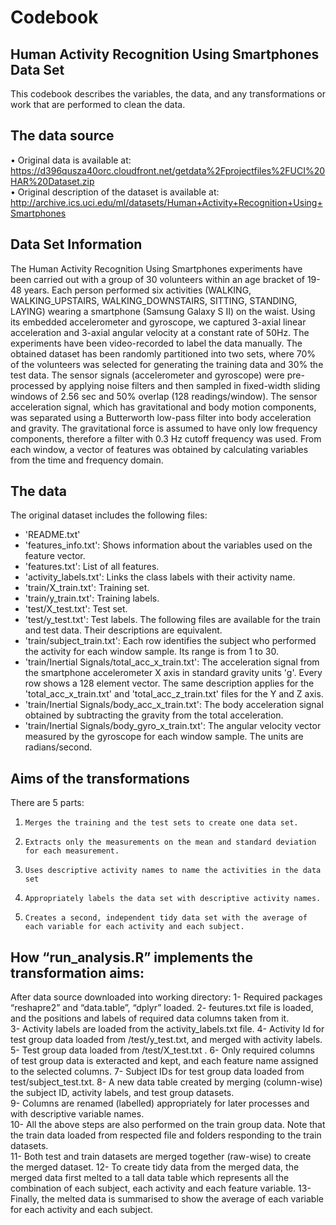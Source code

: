   # Codebook
  ## Human Activity Recognition Using Smartphones Data Set 
 This codebook describes the variables, the data, and any transformations or work that are performed to clean the data. 
 ## The data source 
 •	Original data is available at:   
  https://d396qusza40orc.cloudfront.net/getdata%2Fprojectfiles%2FUCI%20HAR%20Dataset.zip   
 •	Original description of the dataset is available at: 
  http://archive.ics.uci.edu/ml/datasets/Human+Activity+Recognition+Using+Smartphones 

  ## Data Set Information
 The Human Activity Recognition Using Smartphones experiments have been carried out with a group of 30 volunteers within an age bracket of 19-48 years. Each person performed six activities (WALKING, WALKING_UPSTAIRS, WALKING_DOWNSTAIRS, SITTING, STANDING, LAYING) wearing a smartphone (Samsung Galaxy S II) on the waist. Using its embedded accelerometer and gyroscope, we captured 3-axial linear acceleration and 3-axial angular velocity at a constant rate of 50Hz. The experiments have been video-recorded to label the data manually. The obtained dataset has been randomly partitioned into two sets, where 70% of the volunteers was selected for generating the training data and 30% the test data.
 The sensor signals (accelerometer and gyroscope) were pre-processed by applying noise filters and then sampled in fixed-width sliding windows of 2.56 sec and 50% overlap (128 readings/window). The sensor acceleration signal, which has gravitational and body motion components, was separated using a Butterworth low-pass filter into body acceleration and gravity. The gravitational force is assumed to have only low frequency components, therefore a filter with 0.3 Hz cutoff frequency was used. From each window, a vector of features was obtained by calculating variables from the time and frequency domain.
 ## The data
 The original dataset includes the following files: 
 -	'README.txt' 
 -	'features_info.txt': Shows information about the variables used on the feature vector. 
 -	'features.txt': List of all features. 
 -	'activity_labels.txt': Links the class labels with their activity name.
 -	'train/X_train.txt': Training set.
 -	'train/y_train.txt': Training labels.
 -	'test/X_test.txt': Test set.
 -	'test/y_test.txt': Test labels.
The following files are available for the train and test data. Their descriptions are equivalent.
 - 'train/subject_train.txt': Each row identifies the subject who performed the activity for each window sample. Its range is from 1 to 30.
 -	'train/Inertial Signals/total_acc_x_train.txt': The acceleration signal from the smartphone accelerometer X axis in standard gravity units 'g'. Every row shows a 128 element vector. The same description applies for the 'total_acc_x_train.txt' and 'total_acc_z_train.txt' files for the Y and Z axis.
 -	'train/Inertial Signals/body_acc_x_train.txt': The body acceleration signal obtained by subtracting the gravity from the total acceleration.
 -	'train/Inertial Signals/body_gyro_x_train.txt': The angular velocity vector measured by the gyroscope for each window sample. The units are radians/second.

 ## Aims of the transformations
There are 5 parts:
 1. 	Merges the training and the test sets to create one data set.
 2. 	Extracts only the measurements on the mean and standard deviation for each measurement.
 3. 	Uses descriptive activity names to name the activities in the data set
 4. 	Appropriately labels the data set with descriptive activity names.
 5. 	Creates a second, independent tidy data set with the average of each variable for each activity and each subject. 
  ## How “run_analysis.R” implements the transformation aims:
  After data source downloaded into working directory: 
 1- 	Required packages “reshapre2” and “data.table”, “dplyr” loaded. 
 2-	feutures.txt file is loaded, and the positions and labels of required data columns taken from it.  
 3-	Activity labels are loaded from the activity_labels.txt file.
 4- 	Activity Id for test group data loaded from /test/y_test.txt, and merged with activity labels. 
 5-	Test group data loaded from /test/X_test.txt .
 6- 	Only required columns of test group data is exteracted and kept, and each feature name assigned to the selected columns. 
 7- 	Subject IDs for test group data loaded from test/subject_test.txt.
 8-	A new data table created by merging (column-wise) the subject ID, activity labels, and test group datasets.  
 9-	Columns are renamed (labelled) appropriately for later processes and   with descriptive variable names.  
 10-	All the above steps are also performed on the train group data. Note that the train data loaded from respected file and folders  responding to the train datasets.   
 11-	Both test and train datasets are merged together (raw-wise) to create the merged dataset. 
 12-	To create tidy data from the merged data, the merged data first melted to a tall data table which represents all the combination of each subject, each activity and each feature variable. 
 13-	Finally, the melted data is summarised to show the average of each variable for each activity and each subject.   

